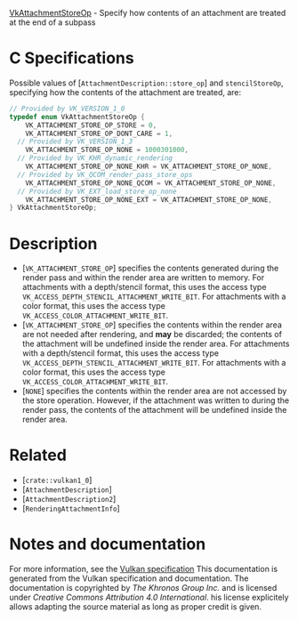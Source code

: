 [VkAttachmentStoreOp](https://www.khronos.org/registry/vulkan/specs/1.3-extensions/man/html/VkAttachmentStoreOp.html) - Specify how contents of an attachment are treated at the end of a subpass

# C Specifications
Possible values of [`AttachmentDescription::store_op`] and
`stencilStoreOp`, specifying how the contents of the attachment are
treated, are:
```c
// Provided by VK_VERSION_1_0
typedef enum VkAttachmentStoreOp {
    VK_ATTACHMENT_STORE_OP_STORE = 0,
    VK_ATTACHMENT_STORE_OP_DONT_CARE = 1,
  // Provided by VK_VERSION_1_3
    VK_ATTACHMENT_STORE_OP_NONE = 1000301000,
  // Provided by VK_KHR_dynamic_rendering
    VK_ATTACHMENT_STORE_OP_NONE_KHR = VK_ATTACHMENT_STORE_OP_NONE,
  // Provided by VK_QCOM_render_pass_store_ops
    VK_ATTACHMENT_STORE_OP_NONE_QCOM = VK_ATTACHMENT_STORE_OP_NONE,
  // Provided by VK_EXT_load_store_op_none
    VK_ATTACHMENT_STORE_OP_NONE_EXT = VK_ATTACHMENT_STORE_OP_NONE,
} VkAttachmentStoreOp;
```

# Description
- [`VK_ATTACHMENT_STORE_OP`] specifies the contents generated during the render pass and within the render area are written to memory. For attachments with a depth/stencil format, this uses the access type `VK_ACCESS_DEPTH_STENCIL_ATTACHMENT_WRITE_BIT`. For attachments with a color format, this uses the access type `VK_ACCESS_COLOR_ATTACHMENT_WRITE_BIT`.
- [`VK_ATTACHMENT_STORE_OP`] specifies the contents within the render area are not needed after rendering, and  **may**  be discarded; the contents of the attachment will be undefined inside the render area. For attachments with a depth/stencil format, this uses the access type `VK_ACCESS_DEPTH_STENCIL_ATTACHMENT_WRITE_BIT`. For attachments with a color format, this uses the access type `VK_ACCESS_COLOR_ATTACHMENT_WRITE_BIT`.
- [`NONE`] specifies the contents within the render area are not accessed by the store operation. However, if the attachment was written to during the render pass, the contents of the attachment will be undefined inside the render area.

# Related
- [`crate::vulkan1_0`]
- [`AttachmentDescription`]
- [`AttachmentDescription2`]
- [`RenderingAttachmentInfo`]

# Notes and documentation
For more information, see the [Vulkan specification](https://www.khronos.org/registry/vulkan/specs/1.3-extensions/html/vkspec.html)
This documentation is generated from the Vulkan specification and documentation.
The documentation is copyrighted by *The Khronos Group Inc.* and is licensed under *Creative Commons Attribution 4.0 International*.
his license explicitely allows adapting the source material as long as proper credit is given.
        